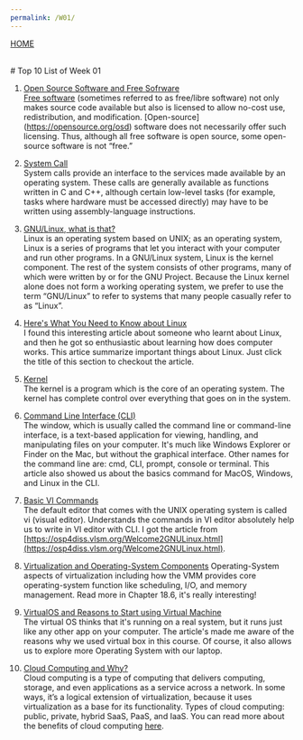 ```yaml
---
permalink: /W01/
---
```

[HOME](../)

<br>
# Top 10 List of Week 01


1. [Open Source Software and Free Sofrware](https://www.os-book.com/OS10/index.html)<br>
[Free software](https://www.gnu.org/philosophy/free-sw.html) (sometimes referred to as free/libre
software) not only makes source code available but also is licensed to allow
no-cost use, redistribution, and modification. [Open-source] (https://opensource.org/osd) software does
not necessarily offer such licensing. Thus, although all free software is open
source, some open-source software is not “free.” 

2. [System Call](https://www.os-book.com/OS10/index.html)<br>
System calls provide an interface to the services made available by an operating system. 
These calls are generally available as functions written in C and
C++, although certain low-level tasks (for example, tasks where hardware
must be accessed directly) may have to be written using assembly-language
instructions.

3. [GNU/Linux, what is that?](https://www.debian.org/releases/buster/amd64/ch01s02.en.html)<br>
Linux is an operating system based on UNIX; as an operating system, Linux is
a series of programs that let you interact with your computer and run other programs.
In a GNU/Linux system, Linux is the kernel component. 
The rest of the system consists of other programs, many of which were written by or 
for the GNU Project. Because the Linux kernel alone does not form a working operating system, 
we prefer to use the term “GNU/Linux” to refer to systems that many people casually refer to as “Linux”.

4. [Here's What You Need to Know about Linux](https://hackernoon.com/heres-what-you-need-to-know-about-linux-a7de13769a74)<br>
I found this interesting article about someone who learnt about Linux, and then he got so enthusiastic
about learning how does computer works. This artice summarize important things about Linux. Just click the
title of this section to checkout the article.

5. [Kernel](https://nuxid.com/2017/09/23/apa-itu-kernel-apa-hubungannya-dengan-linux/)<br>
The kernel is a program which is the core of an operating system. 
The kernel has complete control over everything that goes on in the system.

6. [Command Line Interface (CLI)](https://tutorial.djangogirls.org/en/intro_to_command_line/)<br>
The window, which is usually called the command line or command-line interface, 
is a text-based application for viewing, handling, and manipulating files on your computer. 
It's much like Windows Explorer or Finder on the Mac, but without the graphical interface. 
Other names for the command line are: cmd, CLI, prompt, console or terminal.
This article also showed us about the basics command for MacOS, Windows, and Linux in the CLI.

7. [Basic VI Commands](https://www.cs.colostate.edu/helpdocs/vi.html)<br>
The default editor that comes with the UNIX operating system is called vi (visual editor).
Understands the commands in VI editor absolutely help us to write in VI editor with CLI.
I got the article from [https://osp4diss.vlsm.org/Welcome2GNULinux.html](https://osp4diss.vlsm.org/Welcome2GNULinux.html).

8. [Virtualization and Operating-System Components](https://www.os-book.com/OS10/index.html)
Operating-System aspects of virtualization including how the VMM provides core operating-system function
like scheduling, I/O, and memory management. Read more in Chapter 18.6, it's really interesting!

9. [VirtualOS and Reasons to Start using Virtual Machine](https://www.makeuseof.com/tag/reasons-start-using-virtual-machine/)<br>
The virtual OS thinks that it's running on a real system, but it runs just like any other app on your computer.
The article's made me aware of the reasons why we used virtual box in this course. Of course,
it also allows us to explore more Operating System with our laptop.

10. [Cloud Computing and Why?](https://www.os-book.com/OS10/index.html)<br>
Cloud computing is a type of computing that delivers computing, storage,
and even applications as a service across a network. In some ways, it’s a
logical extension of virtualization, because it uses virtualization as a base for
its functionality. Types of cloud computing: public, private, hybrid SaaS, PaaS, and IaaS.
You can read more about the benefits of cloud computing [here](https://www.salesforce.com/products/platform/best-practices/benefits-of-cloud-computing/).
